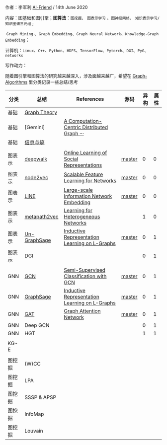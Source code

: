作者：李军利	[AI-Friend](https://github.com/AI-Friend)    /  14th June 2020

内容：图基础和图引擎；**图算法**：`图挖掘`、 `图表示学习` 、`图神经网络`、 `知识表示学习/知识图谱三元组` ;

​            `Graph Mining` 、`Graph Embedding`、`Graph Neural Network`、`Knowledge-Graph Embedding`；

计算机：`Linux`、`C++`、`Python`、`HDFS`、`TensorFlow`、`Pytorch`、`DGI`、`PyG`、`networkx`

写作动力：

随着图引擎和图算法的研究越来越深入，涉及面越来越广，希望在 [Graph-Algorithms](https://github.com/AI-Friend/Graph-Algorithms) 里分类记录一些总结/思考



| 分类   | 总结                                                         | References                                                   | 源码                                                | 异构 | 属性 |
| ------ | ------------------------------------------------------------ | ------------------------------------------------------------ | --------------------------------------------------- | ---- | ---- |
| 基础   | [Graph Theory](https://github.com/AI-Friend/Graph-Algorithms/blob/master/%E5%9B%BE%E6%8C%96%E6%8E%98%E7%AE%97%E6%B3%95/Graph%20Theory.md) |                                                              |                                                     |      |      |
| 基础   | [Gemini]                                                     | [A Computation-Centric Distributed Graph ···](https://www.usenix.org/system/files/conference/osdi16/osdi16-zhu.pdf) |                                                     |      |      |
| 基础   | [信息与熵](https://github.com/AI-Friend/Graph-Algorithms/blob/master/%E5%9B%BE%E7%A5%9E%E7%BB%8F%E7%BD%91%E7%BB%9C/%E4%BF%A1%E6%81%AF%E4%B8%8E%E7%86%B5.md) |                                                              |                                                     |      |      |
|        |                                                              |                                                              |                                                     |      |      |
| 图表示 | [deepwalk](https://github.com/AI-Friend/Graph-Algorithms/blob/master/%E5%9B%BE%E7%A5%9E%E7%BB%8F%E7%BD%91%E7%BB%9C/deep%20walk%20and%20node2vec.md) | [Online Learning of Social Representations](https://arxiv.org/pdf/1403.6652.pdf) | [master](https://github.com/phanein/deepwalk)       | 0    | 0    |
| 图表示 | [node2vec ](https://github.com/AI-Friend/Graph-Algorithms/blob/master/%E5%9B%BE%E7%A5%9E%E7%BB%8F%E7%BD%91%E7%BB%9C/deep%20walk%20and%20node2vec.md) | [Scalable Feature Learning for Networks](https://cs.stanford.edu/people/jure/pubs/node2vec-kdd16.pdf) | [master](https://github.com/aditya-grover/node2vec) | 0    | 0    |
| 图表示 | [LINE ](https://github.com/AI-Friend/Graph-Algorithms/blob/master/%E5%9B%BE%E7%A5%9E%E7%BB%8F%E7%BD%91%E7%BB%9C/LINE.md) | [Large-scale Information Network Embedding](https://arxiv.org/abs/1503.03578) | [master](https://github.com/tangjianpku/LINE)       | 0    | 0    |
| 图表示 | [metapath2vec](https://github.com/AI-Friend/Graph-Algorithms/blob/master/%E5%9B%BE%E7%A5%9E%E7%BB%8F%E7%BD%91%E7%BB%9C/MetaPath2Vec.md) | [Learning for Heterogeneous Networks](https://ericdongyx.github.io/papers/KDD17-dong-chawla-swami-metapath2vec.pdf) |                                                     | 1    | 0    |
| 图表示 | [Un-GraphSage](https://github.com/AI-Friend/Graph-Algorithms/blob/master/%E5%9B%BE%E7%A5%9E%E7%BB%8F%E7%BD%91%E7%BB%9C/GraphSage.md) | [Inductive Representation Learning on L-Graphs](https://arxiv.org/abs/1706.02216) | [master](https://github.com/search?q=graphsage)     | 0    | 1    |
| 图表示 | DGI                                                          |                                                              |                                                     | 0    | 1    |
|        |                                                              |                                                              |                                                     |      |      |
| GNN    | [GCN](https://github.com/AI-Friend/Graph-Algorithms/blob/master/%E5%9B%BE%E7%A5%9E%E7%BB%8F%E7%BD%91%E7%BB%9C/GCN.md) | [Semi-Supervised Classification with GCN](https://arxiv.org/abs/1609.02907) | [master](https://github.com/tkipf/gcn)              | 0    | 1    |
| GNN    | [GraphSage](https://github.com/AI-Friend/Graph-Algorithms/blob/master/%E5%9B%BE%E7%A5%9E%E7%BB%8F%E7%BD%91%E7%BB%9C/GraphSage.md) | [Inductive Representation Learning on L-Graphs](https://arxiv.org/abs/1706.02216) | [master](https://github.com/search?q=graphsage)     | 0    | 1    |
| GNN    | [GAT](https://github.com/AI-Friend/Graph-Algorithms/blob/master/%E5%9B%BE%E7%A5%9E%E7%BB%8F%E7%BD%91%E7%BB%9C/GAT.md) | [Graph Attention Network](https://arxiv.org/abs/1710.10903)  | [master](https://github.com/PetarV-/GAT)            | 0    | 1    |
| GNN    | Deep GCN                                                     |                                                              |                                                     | 0    | 1    |
| GNN    | HGT                                                          |                                                              |                                                     | 1    | 1    |
|        |                                                              |                                                              |                                                     |      |      |
| KG-E   |                                                              |                                                              |                                                     |      |      |
|        |                                                              |                                                              |                                                     |      |      |
| 图挖掘 | (W)CC                                                        |                                                              |                                                     |      |      |
| 图挖掘 | LPA                                                          |                                                              |                                                     |      |      |
| 图挖掘 | SSSP & APSP                                                  |                                                              |                                                     |      |      |
| 图挖掘 | InfoMap                                                      |                                                              |                                                     |      |      |
| 图挖掘 | Louvain                                                      |                                                              |                                                     |      |      |



